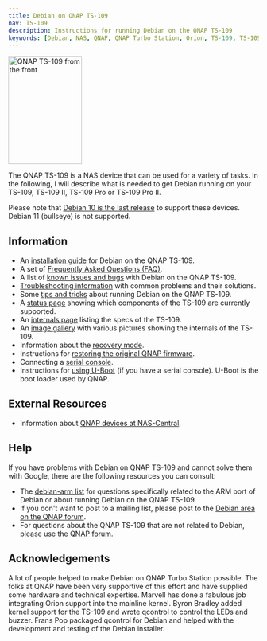 ```yaml
---
title: Debian on QNAP TS-109
nav: TS-109
description: Instructions for running Debian on the QNAP TS-109
keywords: [Debian, NAS, QNAP, QNAP Turbo Station, Orion, TS-109, TS-109 II, TS-109 Pro, TS-109 Pro II]
---
```


<div class="right">
<img src = "images/r_ts109_front.jpg" class="border" alt="QNAP TS-109 from the front" width="148" height="217" />
</div>

The QNAP TS-109 is a NAS device that can be used for a variety of tasks.
In the following, I will describe what is needed to get Debian running on
your TS-109, TS-109 II, TS-109 Pro or TS-109 Pro II.

Please note that <a href="upgrade">Debian 10 is the last release</a> to
support these devices.  Debian 11 (bullseye) is not supported.

<h2>Information</h2>

<ul>

<li>An <a href = "install/">installation guide</a> for Debian on the QNAP
TS-109.</li>

<li>A set of <a href = "faq/">Frequently Asked Questions (FAQ)</a>.</li>

<li>A list of <a href = "known-issues/">known issues and bugs</a> with
Debian on the QNAP TS-109.</li>

<li><a href = "troubleshooting/">Troubleshooting information</a> with common
problems and their solutions.</li>

<li>Some <a href = "tips/">tips and tricks</a> about running Debian on the
QNAP TS-109.</li>

<li>A <a href = "status/">status page</a> showing which components of the
TS-109 are currently supported.</li>

<li>An <a href = "specs/">internals page</a> listing the specs of the
TS-109.</li>

<li>An <a href = "gallery/">image gallery</a> with various pictures showing
the internals of the TS-109.</li>

<li>Information about the <a href = "recovery/">recovery mode</a>.</li>

<li>Instructions for <a href = "deinstall/">restoring the original QNAP
firmware</a>.</li>

<li>Connecting a <a href = "serial/">serial console</a>.</li>

<li>Instructions for <a href = "uboot/">using U-Boot</a> (if you have a
serial console).  U-Boot is the boot loader used by QNAP.</li>

</ul>

<h2>External Resources</h2>

<ul>

<li>Information about <a href = "http://qnap.nas-central.org/">QNAP devices
at NAS-Central</a>.</li>

</ul>

<h2>Help</h2>

If you have problems with Debian on QNAP TS-109 and cannot solve them
with Google, there are the following resources you can consult:

<ul>

<li>The <a href = "http://lists.debian.org/debian-arm/">debian-arm list</a>
for questions specifically related to the ARM port of Debian or about
running Debian on the QNAP TS-109.</li>

<li>If you don't want to post to a mailing list, please post to the
<a href = "http://forum.qnap.com/viewforum.php?f=147">Debian area
on the QNAP forum</a>.</li>

<li>For questions about the QNAP TS-109 that are not related to Debian,
please use the <a href = "http://forum.qnap.com/">QNAP forum</a>.</li>

</ul>

<h2>Acknowledgements</h2>

A lot of people helped to make Debian on QNAP Turbo Station possible.  The
folks at QNAP have been very supportive of this effort and have supplied
some hardware and technical expertise.  Marvell has done a fabulous job
integrating Orion support into the mainline kernel.  Byron Bradley added
kernel support for the TS-109 and wrote qcontrol to control the LEDs
and buzzer.  Frans Pop packaged qcontrol for Debian and helped with the
development and testing of the Debian installer.

